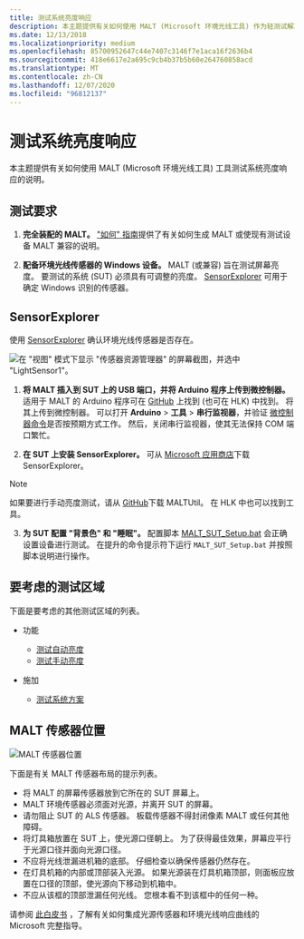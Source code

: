 ```yaml
---
title: 测试系统亮度响应
description: 本主题提供有关如何使用 MALT (Microsoft 环境光线工具) 作为轻测试解决方案的说明。
ms.date: 12/13/2018
ms.localizationpriority: medium
ms.openlocfilehash: 85700952647c44e7407c3146f7e1aca16f2636b4
ms.sourcegitcommit: 418e6617e2a695c9cb4b37b5b60e264760858acd
ms.translationtype: MT
ms.contentlocale: zh-CN
ms.lasthandoff: 12/07/2020
ms.locfileid: "96812137"
---
```

# <a name="testing-system-brightness-response"></a>测试系统亮度响应

本主题提供有关如何使用 MALT (Microsoft 环境光线工具) 工具测试系统亮度响应的说明。

## <a name="test-requirements"></a>测试要求

1. **完全装配的 MALT。**   ["如何" 指南](testing-MALT-building-a-light-testing-tool.md)提供了有关如何生成 MALT 或使现有测试设备 MALT 兼容的说明。

2. **配备环境光线传感器的 Windows 设备。** MALT (或兼容) 旨在测试屏幕亮度。 要测试的系统 (SUT) 必须具有可调整的亮度。 [SensorExplorer](https://aka.ms/sensorexplorerblog) 可用于确定 Windows 识别的传感器。

## <a name="sensorexplorer"></a>SensorExplorer

使用 [SensorExplorer](https://aka.ms/sensorexplorerblog) 确认环境光线传感器是否存在。

![在 "视图" 模式下显示 "传感器资源管理器" 的屏幕截图，并选中 "LightSensor1"。](images/sensorexplorer.png)

1. **将 MALT 插入到 SUT 上的 USB 端口，并将 Arduino 程序上传到微控制器。** 适用于 MALT 的 Arduino 程序可在 [GitHub](https://github.com/Microsoft/busiotools/tree/master/sensors/Tools/MALT) 上找到 (也可在 HLK) 中找到。 将其上传到微控制器。 可以打开 **Arduino**  >  **工具**  >  **串行监视器**，并验证 [微控制器命令](testing-MALT-auto-brightness.md)是否按预期方式工作。 然后，关闭串行监视器，使其无法保持 COM 端口繁忙。

2. **在 SUT 上安装 SensorExplorer。** 可从 [Microsoft 应用商店](https://aka.ms/sensorexplorer)下载 SensorExplorer。 
   
> [!Note] 
> 如果要进行手动亮度测试，请从 [GitHub](https://github.com/Microsoft/busiotools/tree/master/sensors/Tools/MALT)下载 MALTUtil。 在 HLK 中也可以找到工具。
   
3. **为 SUT 配置 "背景色" 和 "睡眠"。**  配置脚本 [MALT_SUT_Setup.bat](https://github.com/Microsoft/busiotools/tree/master/sensors/Tools/MALT/Code/Scripts) 会正确设置设备进行测试。  在提升的命令提示符下运行 ``MALT_SUT_Setup.bat`` 并按照脚本说明进行操作。

## <a name="test-areas-to-consider"></a>要考虑的测试区域

下面是要考虑的其他测试区域的列表。

* 功能

    * [测试自动亮度](testing-MALT-auto-brightness.md)
    * [测试手动亮度](testing-MALT-manual-brightness.md)

* 施加

    * [测试系统方案](testing-MALT-system-scenarios.md)

## <a name="malt-sensor-placement"></a>MALT 传感器位置

![MALT 传感器位置](images/placement.png)

下面是有关 MALT 传感器布局的提示列表。

* 将 MALT 的屏幕传感器放到它所在的 SUT 屏幕上。
* MALT 环境传感器必须面对光源，并离开 SUT 的屏幕。 
* 请勿阻止 SUT 的 ALS 传感器。  板载传感器不得封闭像素 MALT 或任何其他障碍。
* 将灯具箱放置在 SUT 上，使光源口径朝上。 为了获得最佳效果，屏幕应平行于光源口径并面向光源口径。
* 不应将光线泄漏进机箱的底部。  仔细检查以确保传感器仍然存在。
* 在灯具机箱的内部或顶部装入光源。  如果光源装在灯具机箱顶部，则面板应放置在口径的顶部，使光源向下移动到机箱中。
* 不应从该框的顶部泄漏任何光线。 您根本看不到该框中的任何一种。


请参阅 [此白皮书](/windows-hardware/design/whitepapers/integrating-ambient-light-sensors-with-computers-running-windows-10-creators-update) ，了解有关如何集成光源传感器和环境光线响应曲线的 Microsoft 完整指导。
